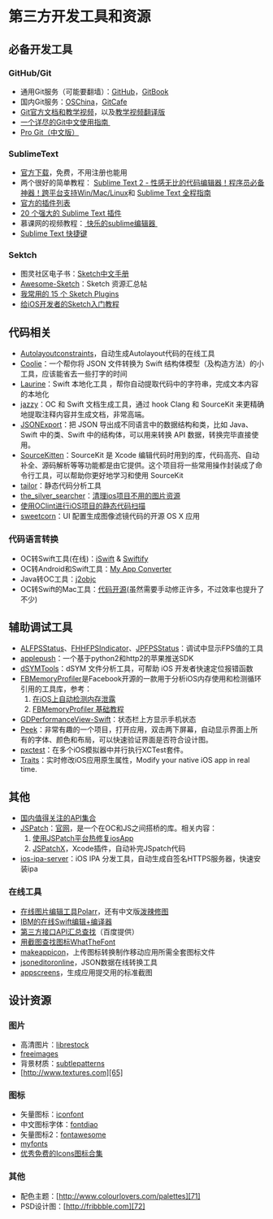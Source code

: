 # 第三方开发工具和资源
## 必备开发工具
### GitHub/Git
- 通用Git服务（可能要翻墙）：[GitHub][1]，[GitBook][2]
- 国内Git服务：[OSChina][3]，[GitCafe][4]
- [Git官方文档和教学视频][5]，以及[教学视频翻译版][6]
- [一个详尽的Git中文使用指南 ][7]
- [Pro Git（中文版）][8]

### SublimeText
- [官方下载][9]，免费，不用注册也能用
- 两个很好的简单教程：
[Sublime Text 2 - 性感无比的代码编辑器！程序员必备神器！跨平台支持Win/Mac/Linux][10]和
[Sublime Text 全程指南][11]
- [官方的插件列表][12]
- [20 个强大的 Sublime Text 插件][13]
- 慕课网的视频教程：[ 快乐的sublime编辑器 ][14]
- [Sublime Text 快捷键][15]

### Sektch
- 图灵社区电子书：[Sketch中文手册][16]
- [Awesome-Sketch][17]：Sketch 资源汇总帖
- [我常用的 15 个 Sketch Plugins][18]
- [给iOS开发者的Sketch入门教程][19]

## 代码相关
- [Autolayoutconstraints][20]，自动生成Autolayout代码的在线工具
- [Coolie][21]：一个帮你将 JSON 文件转换为 Swift 结构体模型（及构造方法）的小工具，应该能省去一些打字的时间
- [Laurine][22]：Swift 本地化工具 ，帮你自动提取代码中的字符串，完成文本内容的本地化
- [jazzy][23]：OC 和 Swift 文档生成工具，通过 hook Clang 和 SourceKit 来更精确地提取注释内容并生成文档，非常高端。
- [JSONExport][24]：把 JSON 导出成不同语言中的数据结构和类，比如 Java、Swift 中的类、Swift 中的结构体，可以用来转换 API 数据，转换完毕直接使用。
- [SourceKitten][25]：SourceKit 是 Xcode 编辑代码时用到的库，代码高亮、自动补全、源码解析等等功能都是由它提供。这个项目将一些常用操作封装成了命令行工具，可以帮助你更好地学习和使用 SourceKit
- [tailor][26]：静态代码分析工具
- [the\_silver\_searcher][27]：[清理ios项目不用的图片资源][28]
- [使用OClint进行iOS项目的静态代码扫描][29]
- [sweetcorn][30]：UI 配置生成图像滤镜代码的开源 OS X 应用

### 代码语言转换
- OC转Swift工具(在线)：[iSwift][31] & [Swiftify][32]
- OC转Android和Swift工具：[My App Converter][33]
- Java转OC工具：[j2objc][34]
- OC转Swift的Mac工具：[代码开源][35](虽然需要手动修正许多，不过效率也提升了不少)

## 辅助调试工具
- [ALFPSStatus][36]、[FHHFPSIndicator][37]、[JPFPSStatus][38]：调试中显示FPS值的工具
- [applepush][39]：一个基于python2和http2的苹果推送SDK
- [dSYMTools][40]：dSYM 文件分析工具，可帮助 iOS 开发者快速定位报错函数
- [FBMemoryProfiler][41]是Facebook开源的一款用于分析iOS内存使用和检测循环引用的工具库，参考：
	1. [在iOS上自动检测内存泄露][42]
	2. [FBMemoryProfiler 基础教程][43]
 - [GDPerformanceView-Swift][44]：状态栏上方显示手机状态
- [Peek][45]：非常有趣的一个项目，打开应用，双击两下屏幕，自动显示界面上所有的字体、颜色和布局，可以快速验证界面是否符合设计图。
- [pxctest][46]：在多个iOS模拟器中并行执行XCTest套件。
- [Traits][47]：实时修改iOS应用原生属性，Modify your native iOS app in real time. 

## 其他
- [国内值得关注的API集合][48]
- [JSPatch][49]：[官网][50]，是一个在OC和JS之间搭桥的库。相关内容：
	1. [使用JSPatch平台热修复iosApp][51]
	2. [JSPatchX][52]，Xcode插件，自动补完JSpatch代码
- [ios-ipa-server][53]：iOS IPA 分发工具，自动生成自签名HTTPS服务器，快速安装ipa

### 在线工具
- [在线图片编辑工具Polarr][54]，还有中文版[泼辣修图][55]
- [IBM的在线Swift编辑+编译器][56]
- [第三方接口API汇总查找][57]（百度提供）
- [用截图查找图标WhatTheFont][58]
- [makeappicon][59]，上传图标转换制作移动应用所需全套图标文件
- [jsoneditoronline][60]，JSON数据在线转换工具
- [appscreens][61]，生成应用提交用的标准截图

## 设计资源
### 图片
- 高清图片：[librestock][62]
- [freeimages][63]
- 背景材质：[subtlepatterns][64]　
- [http://www.textures.com][65]

### 图标
- 矢量图标：[iconfont][66]
- 中文图标字体：[fontdiao][67]
- 矢量图标2：[fontawesome][68]
- [myfonts][69]
- [优秀免费的Icons图标合集][70]

### 其他
- 配色主题：[http://www.colourlovers.com/palettes][71]
- PSD设计图：[http://fribbble.com][72]


[1]:	https://github.com
[2]:	www.gitbook.com
[3]:	http://git.oschina.net
[4]:	www.gitcafe.com
[5]:	https://git-scm.com/doc
[6]:	http://www.nowcoder.com/courses/2
[7]:	https://github.com/xirong/my-git/blob/master/how-to-use-github.md
[8]:	http://git.oschina.net/progit/index.html
[9]:	http://www.sublimetext.com/2
[10]:	http://www.iplaysoft.com/sublimetext.html
[11]:	http://lucida.me/blog/sublime-text-complete-guide/
[12]:	https://github.com/SublimeText
[13]:	http://www.oschina.net/translate/20-powerful-sublimetext-plugins
[14]:	http://www.imooc.com/learn/333
[15]:	https://github.com/liveNo/Sublime-Tutorial
[16]:	http://www.ituring.com.cn/book/1305
[17]:	https://gitcafe.com/riku/Awesome-Sketch
[18]:	https://qdan.me/list/VKzzo-KQHDlHHX5P
[19]:	http://www.jianshu.com/p/45eef5465185 "给iOS开发者的Sketch入门教程"
[20]:	https://autolayoutconstraints.com
[21]:	https://github.com/nixzhu/Coolie "Coolie"
[22]:	https://github.com/JiriTrecak/Laurine "Laurine"
[23]:	https://github.com/realm/jazzy "jazzy"
[24]:	https://github.com/Ahmed-Ali/JSONExport "JSONExport"
[25]:	https://github.com/jpsim/SourceKitten "SourceKitten"
[26]:	https://github.com/sleekbyte/tailor "tailor"
[27]:	https://github.com/ggreer/the_silver_searcher "the_silver_searcher"
[28]:	https://segmentfault.com/a/1190000004852744 "清理ios项目不用的图片资源"
[29]:	http://blog.yourtion.com/static-code-analysis-ios-using-oclint.html
[30]:	https://github.com/FlexMonkey/sweetcorn "sweetcorn"
[31]:	http://iswift.org/try
[32]:	https://objectivec2swift.com/#/converter/code
[33]:	http://t.cn/Rzpk0D4 "My App Converter"
[34]:	https://github.com/google/j2objc "j2objc"
[35]:	https://github.com/yahoojapan/objc2swift "objc2swift"
[36]:	https://github.com/wybflb/ALFPSStatus "ALFPSStatus"
[37]:	https://github.com/jvjishou/FHHFPSIndicator "FHHFPSIndicator"
[38]:	https://github.com/joggerplus/JPFPSStatus "JPFPSStatus"
[39]:	https://github.com/yubang/applepush "applepush"
[40]:	https://github.com/answer-huang/dSYMTools "dSYMTools"
[41]:	https://github.com/facebook/FBMemoryProfiler "FBMemoryProfiler"
[42]:	http://ifujun.com/yi-wen-zai-iosshang-zi-dong-jian-ce-nei-cun-xie-lu/ "[译文]在iOS上自动检测内存泄露"
[43]:	http://ifujun.com/fbmemoryprofiler-shi-yong-ji-chu-jiao-cheng/
[44]:	https://github.com/dani-gavrilov/GDPerformanceView-Swift "GDPerformanceView-Swift"
[45]:	https://github.com/shaps80/Peek "Peek"
[46]:	https://github.com/plu/pxctest "pxctest"
[47]:	https://github.com/krzysztofzablocki/Traits "Traits"
[48]:	https://github.com/marktony/Awesome_API#%E4%B8%AD%E6%96%87%E7%89%88
[49]:	https://github.com/bang590/JSPatch "JSPatch"
[50]:	http://jspatch.com/
[51]:	https://segmentfault.com/a/1190000004922978 "使用JSPatch平台热修复iosApp"
[52]:	https://github.com/bang590/JSPatchX "JSPatchX"
[53]:	https://github.com/bumaociyuan/ios-ipa-server "ios-ipa-server"
[54]:	https://v3.polarr.co/#
[55]:	http://www.polaxiong.com/editor
[56]:	http://swiftlang.ng.bluemix.net/#/repl
[57]:	http://apistore.baidu.com/astore/index
[58]:	https://www.myfonts.com/WhatTheFont/
[59]:	http://makeappicon.com
[60]:	http://jsoneditoronline.org
[61]:	https://appscreens.io
[62]:	http://librestock.com
[63]:	http://cn.freeimages.com
[64]:	http://subtlepatterns.com
[65]:	http://www.textures.com
[66]:	http://www.iconfont.cn
[67]:	http://lexrus.com/fontdiao/
[68]:	http://fontawesome.dashgame.com
[69]:	https://www.myfonts.com
[70]:	https://xituqu.com/?s=Icons%E5%9B%BE%E6%A0%87%E5%90%88
[71]:	http://www.colourlovers.com/palettes
[72]:	http://fribbble.com
